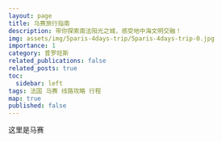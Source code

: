 ```yaml
---
layout: page
title: 马赛旅行指南
description: 带你探索南法阳光之城，感受地中海文明交融！
img: assets/img/5paris-4days-trip/5paris-4days-trip-0.jpg
importance: 1
category: 普罗旺斯
related_publications: false
related_posts: true
toc:
  sidebar: left
tags: 法国 马赛 线路攻略 行程
map: true
published: false
---
```


这里是马赛
